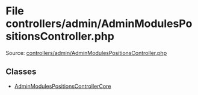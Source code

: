 File controllers/admin/AdminModulesPositionsController.php
=========
Source: [controllers/admin/AdminModulesPositionsController.php](https://github.com/PrestaShop/PrestaShop/blob/1.6.1.1/controllers/admin/AdminModulesPositionsController.php)


Classes
-------

* [AdminModulesPositionsControllerCore](class.AdminModulesPositionsControllerCore.md)

